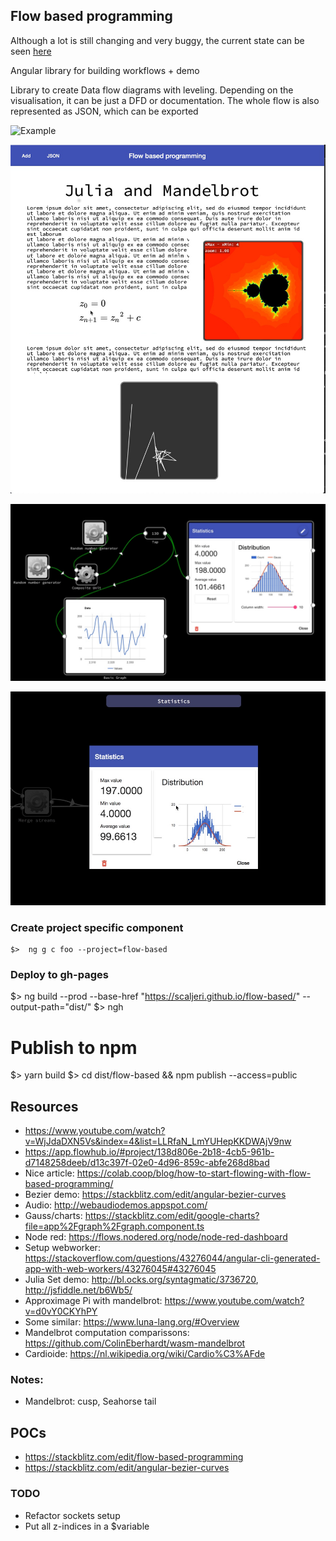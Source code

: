 ## Flow based programming

Although a lot is still changing and very buggy, the current state can be seen [here](https://scaljeri.github.io/flow-based/) 

Angular library for building workflows + demo 

Library to create Data flow diagrams with leveling. Depending on the visualisation, it can be just a DFD or documentation. 
The whole flow is also represented as JSON, which can be exported

![Example](images/fractal-demo.gif)

![FBP as doc](images/fbp-as-doc.jpg)

![Example](images/fbp.jpg)

![Example](images/gauss.jpg)

### Create project specific component

    $>  ng g c foo --project=flow-based
    
### Deploy to gh-pages

  $>  ng build --prod --base-href "https://scaljeri.github.io/flow-based/" --output-path="dist/"
  $>  ngh
  
# Publish to npm

   $> yarn build
   $> cd dist/flow-based && npm publish --access=public

## Resources

   * https://www.youtube.com/watch?v=WjJdaDXN5Vs&index=4&list=LLRfaN_LmYUHepKKDWAjV9nw
   * https://app.flowhub.io/#project/138d806e-2b18-4cb5-961b-d7148258deeb/d13c397f-02e0-4d96-859c-abfe268d8bad
   * Nice article: https://colab.coop/blog/how-to-start-flowing-with-flow-based-programming/
   * Bezier demo: https://stackblitz.com/edit/angular-bezier-curves
   * Audio: http://webaudiodemos.appspot.com/
   * Gauss/charts: https://stackblitz.com/edit/google-charts?file=app%2Fgraph%2Fgraph.component.ts
   * Node red: https://flows.nodered.org/node/node-red-dashboard
   * Setup webworker: https://stackoverflow.com/questions/43276044/angular-cli-generated-app-with-web-workers/43276045#43276045
   * Julia Set demo: http://bl.ocks.org/syntagmatic/3736720, http://jsfiddle.net/b6Wb5/
   * Approximage Pi with mandelbrot: https://www.youtube.com/watch?v=d0vY0CKYhPY
   * Some similar: https://www.luna-lang.org/#Overview
   * Mandelbrot computation comparissons: https://github.com/ColinEberhardt/wasm-mandelbrot
   * Cardioide: https://nl.wikipedia.org/wiki/Cardio%C3%AFde


### Notes: 
  * Mandelbrot: cusp, Seahorse tail
## POCs

  * https://stackblitz.com/edit/flow-based-programming
  * https://stackblitz.com/edit/angular-bezier-curves

### TODO
  * Refactor sockets setup
  * Put all z-indices in a $variable
